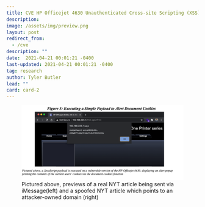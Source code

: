 ```yaml
---
title: CVE HP Officejet 4630 Unauthenticated Cross-site Scripting (XSS)
description: 
image: /assets/img/preview.png
layout: post
redirect_from:
  - /cve
description: ""
date:  2021-04-21 00:01:21 -0400
last-updated: 2021-04-21 00:01:21 -0400
tag: research
author: Tyler Butler
lead: ""
card: card-2
---
```


<figure class="figure">
  <img src="/assets/img/posts/cve/xss.png" class="figure-img img-fluid rounded" alt="Pictured above, previews of a real NYT article being sent via iMessage(left) and a spoofed NYT article which points to an attacker-owned domain (right)">
  <figcaption class="figure-caption text-left">Pictured above, previews of a real NYT article being sent via iMessage(left) and a spoofed NYT article which points to an attacker-owned domain (right)</figcaption>
</figure>


